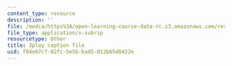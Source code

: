 ```yaml
---
content_type: resource
description: ''
file: /media/https%3A/open-learning-course-data-rc.s3.amazonaws.com/res-6-007-signals-and-systems-spring-2011/f04e67c702fc5e56bad5012b65d0422e_mmkOAMOw73U.vtt
file_type: application/x-subrip
resourcetype: Other
title: 3play caption file
uid: f04e67c7-02fc-5e56-bad5-012b65d0422e
---
```

